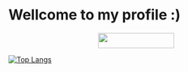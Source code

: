 # Wellcome to my profile :)

<div align="center">
  <img width="150" height="30" src="https://komarev.com/ghpvc/?username=FelipeTakiguchi"/>
  <br>
</div>

[![Top Langs](https://github-readme-stats-sigma-five.vercel.app/api/top-langs/?username=FelipeTakiguchi)](https://github.com/anuraghazra/github-readme-stats)
